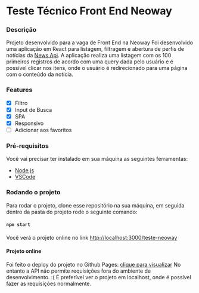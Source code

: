 # Teste Técnico Front End Neoway

### Descrição
Projeto desenvolvido para a vaga de Front End na Neoway
Foi desenvolvido uma aplicação em React para listagem, filtragem e abertura de perfis de notícias da [News Api](https://newsapi.org/docs/get-started#search). A aplicação realiza uma listagem com os 100 primeiros registros de acordo com uma query dada pelo usuário e é possível clicar nos itens, onde o usuário é redirecionado para uma página com o conteúdo da notícia. 

### Features

- [x] Filtro
- [x] Input de Busca
- [x] SPA
- [x] Responsivo
- [ ] Adicionar aos favoritos

### Pré-requisitos
Você vai precisar ter instalado em sua máquina as seguintes ferramentas:
- [Node.js](https://nodejs.org/en/) 
- [VSCode](https://code.visualstudio.com/)

### Rodando o projeto
Para rodar o projeto, clone esse repositório na sua máquina, em seguida dentro da pasta do projeto rode o seguinte comando:

#### `npm start`

Você verá o projeto online no link [http://localhost:3000/teste-neoway](http://localhost:3000/teste-neoway)

#### Projeto online
Foi feito o deploy do projeto no Github Pages: [clique para visualizar](https://kpmnta.github.io/teste-neoway/)
No entanto a API não permite requisições fora do ambiente de desenvolvimento. :(
É preferível ver o projeto em localhost, onde é possível fazer as requisições normalmente. 

